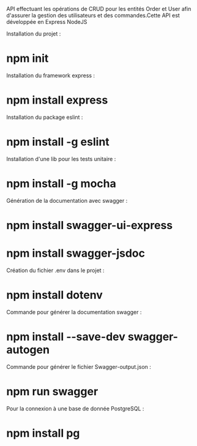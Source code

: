API effectuant les opérations de CRUD pour les entités Order et User afin d'assurer la gestion des utilisateurs et des commandes.Cette API est développée en Express NodeJS 

Installation du projet :
# npm init

Installation du framework express :
# npm install express

Installation du package eslint :
# npm install -g eslint

Installation d'une lib pour les tests unitaire :
# npm install -g mocha

Génération de la documentation avec swagger :
# npm install swagger-ui-express
# npm install swagger-jsdoc

Création du fichier .env dans le projet :
# npm install dotenv

Commande pour générer la documentation swagger :
# npm install --save-dev swagger-autogen
Commande pour générer le fichier Swagger-output.json : 
# npm run swagger 

Pour la connexion à une base de donnée PostgreSQL : 
# npm install pg

